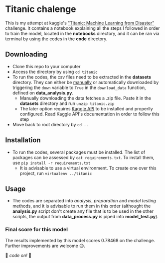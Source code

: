# Titanic chalenge #

This is my attempt at kaggle's ["Titanic: Machine Learning from Disaster"](https://www.kaggle.com/c/titanic) challenge. It contains a notebook explaining all the steps I followed in order to train the model, located in the **notebooks** directory, and it can be ran via terminal by using the codes in the  **code** directory.


## Downloading ##

* Clone this repo to your computer
* Access the directory by using `cd titanic`
* To run the codes, the csv files need to be extracted in the **datasets** directory. They can either be [manually](https://www.kaggle.com/c/titanic/data) or automatically downloaded by triggering the `down` variable to `True` in the `download_data` function, defined on **data_analysis.py**. 
   * Manually downloading the data fetches a .zip file. Paste it in the **datasets** directory and run `unzip titanic.zip`
   * The later option requires [Kaggle API](https://github.com/Kaggle/kaggle-api) to be installed and properlly configured. Read Kaggle API's documentation in order to follow this step
* Move back to root directory by `cd ..`

## Installation ##

* To run the codes, several packages must be installed. The list of packages can be assessed by `cat requirements.txt`. To install them, use `pip install -r requirements.txt`
   * It is advisable to use a virtual environment. To create one over this project, run `virtualenv ../titanic`

## Usage ## 
* The codes are separated into *analysis*, *preparation* and *model testing* methods, and it is advisable to run them in this order (althought the **analysis.py** script don't create any file that is to be used in the other scripts, the output from **data_process.py** is piped into **model_test.py**). 

### Final score for this model ###
The results implemented by this model scores 0.78468 on the challenge. Further improvements are welcome :wink:.

:dragon_face: *code on!* :dragon_face:
